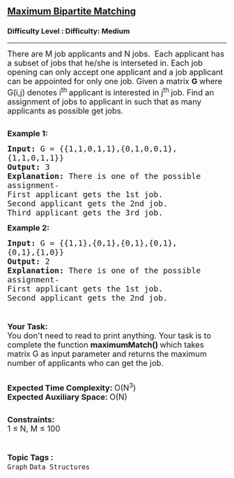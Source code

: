 <h2><a href="https://www.geeksforgeeks.org/problems/maximum-bipartite-matching/1?page=6&category=Graph&sortBy=submissions">Maximum Bipartite Matching</a></h2><h3>Difficulty Level : Difficulty: Medium</h3><hr><div class="problems_problem_content__Xm_eO"><p><span style="font-size: 18px;">There are M job applicants and N jobs.&nbsp; Each applicant has a subset of jobs that he/she is interseted in. Each job opening can only accept one applicant and a job applicant can be appointed for only one job. Given a matrix <strong>G </strong>where G(i,j) denotes i<sup>th&nbsp;</sup>applicant is interested in j<sup>th&nbsp;</sup>job. Find an assignment of jobs to applicant in such that as many applicants as possible get jobs.</span><br>&nbsp;</p>
<p><span style="font-size: 18px;"><strong>Example 1:</strong></span></p>
<pre><span style="font-size: 18px;"><strong>Input: </strong>G = {{1,1,0,1,1},{0,1,0,0,1},
{1,1,0,1,1}}
<strong>Output: </strong>3
<strong>Explanation: </strong>There is one of the possible
assignment-
First applicant gets the 1st job.
Second applicant gets the 2nd job.
Third applicant gets the 3rd job.</span>
</pre>
<p><span style="font-size: 18px;"><strong>Example 2:</strong></span></p>
<pre><span style="font-size: 18px;"><strong>Input: </strong>G = {{1,1},{0,1},{0,1},{0,1},
{0,1},{1,0}}
<strong>Output: </strong>2
<strong>Explanation: </strong>There is one of the possible
assignment-
First applicant gets the 1st job.
Second applicant gets the 2nd job.</span>
</pre>
<p>&nbsp;</p>
<p><span style="font-size: 18px;"><strong>Your Task:</strong><br>You don't need to read to print anything. Your task is to complete the function&nbsp;<strong>maximumMatch()&nbsp;</strong>which takes matrix G as input parameter and returns the maximum number of applicants who can get the job.</span><br>&nbsp;</p>
<p><span style="font-size: 18px;"><strong>Expected Time Complexity:&nbsp;</strong>O(N<sup>3</sup>)<br><strong>Expected Auxiliary Space:&nbsp;</strong>O(N)</span><br>&nbsp;</p>
<p><span style="font-size: 18px;"><strong>Constraints:</strong><br>1 ≤ N, M ≤ 100</span></p></div><br><p><span style=font-size:18px><strong>Topic Tags : </strong><br><code>Graph</code>&nbsp;<code>Data Structures</code>&nbsp;